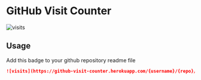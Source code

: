 # GitHub Visit Counter

![visits](https://github-visit-counter.herokuapp.com/nasermirzaei89/github-visit-counter/visits.svg)

## Usage

Add this badge to your github repository readme file 

```markdown
![visits](https://github-visit-counter.herokuapp.com/{username}/{repo}/visits.svg)
```

